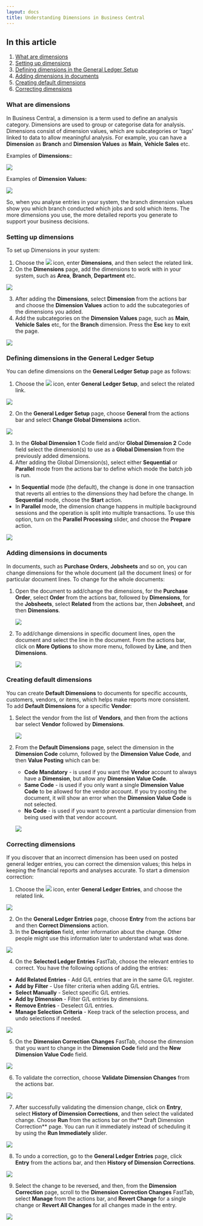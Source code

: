```yaml
---
layout: docs
title: Understanding Dimensions in Business Central
---
```


## In this article
1. [What are dimensions](#what-are-dimensions)
2. [Setting up dimensions](#setting-up-dimensions)
3. [Defining dimensions in the General Ledger Setup](#defining-dimensions-in-the-general-ledger-setup)
4. [Adding dimensions in documents](#adding-dimensions-in-documents)
5. [Creating default dimensions](#creating-default-dimensions)
6. [Correcting dimensions](#correcting-dimensions)

### What are dimensions
In Business Central, a dimension is a term used to define an analysis category. Dimensions are used to group or categorise data for analysis. Dimensions consist of dimension values, which are subcategories or 'tags' linked to data to allow meaningful analysis. For example, you can have a **Dimension** as **Branch** and **Dimension Values** as **Main**, **Vehicle Sales** etc. 

Examples of **Dimensions:**:

   ![](media/garagehive-dimensions-examples.png)

Examples of **Dimension Values:**

   ![](media/garagehive-dimension-values-examples.png)

So, when you analyse entries in your system, the branch dimension values show you which branch conducted which jobs and sold which items. The more dimensions you use, the more detailed reports you generate to support your business decisions.

### Setting up dimensions
To set up Dimensions in your system:
1.	Choose the ![](media/search_icon.png) icon, enter **Dimensions**, and then select the related link.
2.	On the **Dimensions** page, add the dimensions to work with in your system, such as **Area**, **Branch**, **Department** etc.

   ![](media/garagehive-setting-up-dimensions1.gif)

3.	After adding the **Dimensions**, select **Dimension** from the actions bar and choose the **Dimension Values** action to add the subcategories of the dimensions you added.
4.	Add the subcategories on the **Dimension Values** page, such as **Main**, **Vehicle Sales** etc, for the **Branch** dimension. Press the **Esc** key to exit the page.

   ![](media/garagehive-setting-up-dimensions2.gif)

### Defining dimensions in the General Ledger Setup
You can define dimensions on the **General Ledger Setup** page as follows:
1.	Choose the ![](media/search_icon.png) icon, enter **General Ledger Setup**, and select the related link.

   ![](media/garagehive-defining-general-ledger-setup-dimensions1.gif)

2.	On the **General Ledger Setup** page, choose **General** from the actions bar and select **Change Global Dimensions** action.

   ![](media/garagehive-defining-general-ledger-setup-dimensions2.gif)

3. In the **Global Dimension 1** Code field and/or **Global Dimension 2** Code field select the dimension(s) to use as a **Global Dimension** from the previously added dimensions.
4.	After adding the Global Dimension(s), select either **Sequential** or **Parallel** mode from the actions bar to define which mode the batch job is run.
-	In **Sequential** mode (the default), the change is done in one transaction that reverts all entries to the dimensions they had before the change. In **Sequential** mode, choose the **Start** action.
-	In **Parallel** mode, the dimension change happens in multiple background sessions and the operation is split into multiple transactions. To use this option, turn on the **Parallel Processing** slider, and choose the **Prepare** action.

   ![](media/garagehive-defining-general-ledger-setup-dimensions3.gif)

### Adding dimensions in documents
In documents, such as **Purchase Orders**, **Jobsheets** and so on, you can change dimensions for the whole document (all the document lines) or for particular document lines. To change for the whole documents:
1. Open the document to add/change the dimensions, for the **Purchase Order**, select **Order** from the actions bar, followed by **Dimensions**, for the **Jobsheets**, select **Related** from the actions bar, then **Jobsheet**, and then **Dimensions**.

   ![](media/garagehive-adding-dimensions-in-documents1.gif)

2. To add/change dimensions in specific document lines, open the document and select the line in the document. From the actions bar, click on **More Options** to show more menu, followed by **Line**, and then **Dimensions**.

   ![](media/garagehive-adding-dimensions-in-documents2.gif)

### Creating default dimensions
You can create **Default Dimensions** to documents for specific accounts, customers, vendors, or items, which helps make reports more consistent. To add **Default Dimensions** for a specific **Vendor**:
1. Select the vendor from the list of **Vendors**, and then from the actions bar select **Vendor** followed by **Dimensions**.

   ![](media/garagehive-creating-default-dimensions1.gif)

2. From the **Default Dimensions** page, select the dimension in the **Dimension Code** column, followed by the **Dimension Value Code**, and then **Value Posting** which can be: 
   - **Code Mandatory** - is used if you want the **Vendor** account to always have a **Dimension**, but allow any **Dimension Value Code**.
   - **Same Code** - is used if you only want a single **Dimension Value Code** to be allowed for the vendor account. If you try posting the document, it will show an error when the **Dimension Value Code** is not selected.
   - **No Code** - is used if you want to prevent a particular dimension from being used with that vendor account.

   ![](media/garagehive-creating-default-dimensions2.gif)

### Correcting dimensions
If you discover that an incorrect dimension has been used on posted general ledger entries, you can correct the dimension values; this helps in keeping the financial reports and analyses accurate. To start a dimension correction:
1.	Choose the ![](media/search_icon.png) icon, enter **General Ledger Entries**, and choose the related link.

   ![](media/garagehive-correcting-dimensions1.gif)

2.	On the **General Ledger Entries** page, choose **Entry** from the actions bar and then **Correct Dimensions** action.
3.	In the **Description** field, enter information about the change. Other people might use this information later to understand what was done.

   ![](media/garagehive-correcting-dimensions2.gif)

4.	On the **Selected Ledger Entries** FastTab, choose the relevant entries to correct. You have the following options of adding the entries:
-	**Add Related Entries** - Add G/L entries that are in the same G/L register.
-	**Add by Filter** - Use filter criteria when adding G/L entries.
-	**Select Manually** - Select specific G/L entries.
-	**Add by Dimension** - Filter G/L entries by dimensions.
-	**Remove Entries** - Deselect G/L entries.
-	**Manage Selection Criteria** - Keep track of the selection process, and undo selections if needed.

   ![](media/garagehive-correcting-dimensions3.gif)

5.	On the **Dimension Correction Changes** FastTab, choose the dimension that you want to change in the **Dimension Code** field and the **New Dimension Value Cod**e field.

   ![](media/garagehive-correcting-dimensions4.gif)

6.	To validate the correction, choose **Validate Dimension Changes** from the actions bar.

   ![](media/garagehive-correcting-dimensions5.gif)

7.	After successfully validating the dimension change, click on **Entry**, select **History of Dimension Corrections**, and then select the validated change. Choose **Run** from the actions bar on the** Draft Dimension Correction** page. You can run it immediately instead of scheduling it by using the **Run Immediately** slider.

   ![](media/garagehive-correcting-dimensions6.gif)

8.	To undo a correction, go to the **General Ledger Entries** page, click **Entry** from the actions bar, and then **History of Dimension Corrections**.

   ![](media/garagehive-correcting-dimensions7.gif)

9.	Select the change to be reversed, and then, from the **Dimension Correction** page, scroll to the **Dimension Correction Changes** FastTab, select **Manage** from the actions bar, and **Revert Change** for a single change or **Revert All Changes** for all changes made in the entry.

   ![](media/garagehive-correcting-dimensions8.gif)



